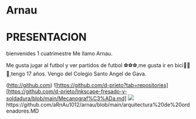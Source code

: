 # Arnau
# PRESENTACION
bienvenides
1 cuatrimestre 
Me llamo Arnau.

Me gusta jugar al futbol y ver partidos de futbol ⚽⚽⚽,me gusta ir en bici🚴🚴🚴,tengo 17 años.
Vengo del Colegio Santo Angel de Gava.

(http://github.com)
![https://github.com/d-prieto?tab=repositories] [https://github.com/d-prieto/Inkscape-fresado-y-soldadura/blob/main/Mecanograf%C3%ADa.md]
![](https://imagenes.elpais.com/resizer/XLLQ6_QfwYTVyw6q0sNg-JHUBWo=/1960x0/filters:focal(1962x666:1972x676)/cloudfront-eu-central-1.images.arcpublishing.com/prisa/DUHDEZAQBQQWWJTH7GOFFVZ2LA.jpg)https://github.com/aRnAu1012/arnau/blob/main/arquitectura%20de%20ordenadores.MD

